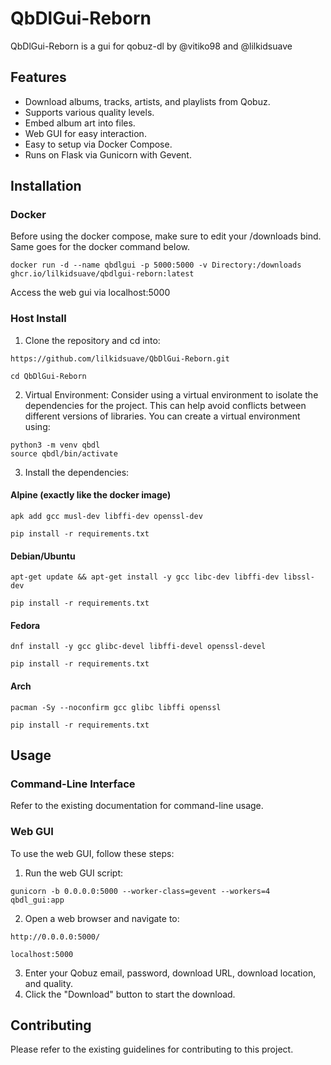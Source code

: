 # QbDlGui-Reborn

QbDlGui-Reborn is a gui for qobuz-dl by @vitiko98 and @lilkidsuave

## Features

- Download albums, tracks, artists, and playlists from Qobuz.
- Supports various quality levels.
- Embed album art into files.
- Web GUI for easy interaction.
- Easy to setup via Docker Compose.
- Runs on Flask via Gunicorn with Gevent.

## Installation

### Docker

Before using the docker compose, make sure to edit your /downloads bind.
Same goes for the docker command below.

```
docker run -d --name qbdlgui -p 5000:5000 -v Directory:/downloads ghcr.io/lilkidsuave/qbdlgui-reborn:latest
```

Access the web gui via localhost:5000

### Host Install

1. Clone the repository and cd into:

```
https://github.com/lilkidsuave/QbDlGui-Reborn.git
```
```
cd QbDlGui-Reborn
```

2. Virtual Environment: Consider using a virtual environment to isolate the dependencies for the project. This can help avoid conflicts between different versions of libraries. You can create a virtual environment using:

```
python3 -m venv qbdl
source qbdl/bin/activate
```

3. Install the dependencies:

#### Alpine (exactly like the docker image)

```
apk add gcc musl-dev libffi-dev openssl-dev
```
```
pip install -r requirements.txt
```
#### Debian/Ubuntu

```
apt-get update && apt-get install -y gcc libc-dev libffi-dev libssl-dev
```
```
pip install -r requirements.txt
```

#### Fedora

```
dnf install -y gcc glibc-devel libffi-devel openssl-devel
```
```
pip install -r requirements.txt
```

#### Arch

```
pacman -Sy --noconfirm gcc glibc libffi openssl
```
```
pip install -r requirements.txt
```

## Usage

### Command-Line Interface

Refer to the existing documentation for command-line usage.

### Web GUI

To use the web GUI, follow these steps:

1. Run the web GUI script:


```
gunicorn -b 0.0.0.0:5000 --worker-class=gevent --workers=4 qbdl_gui:app
```


2. Open a web browser and navigate to:

```
http://0.0.0.0:5000/
```
```
localhost:5000
```

3. Enter your Qobuz email, password, download URL, download location, and quality.
4. Click the "Download" button to start the download.

## Contributing

Please refer to the existing guidelines for contributing to this project.
